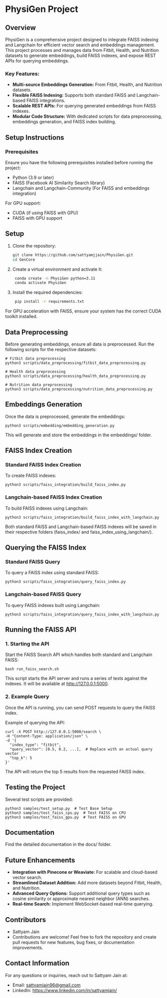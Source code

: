 # PhysiGen Project

## Overview
PhysiGen is a comprehensive project designed to integrate FAISS indexing and Langchain for efficient vector search and embeddings management. This project processes and manages data from Fitbit, Health, and Nutrition datasets to generate embeddings, build FAISS indexes, and expose REST APIs for querying embeddings.

### Key Features:

- **Multi-source Embeddings Generation:** From Fitbit, Health, and Nutrition datasets.
- **Flexible FAISS Indexing:** Supports both standard FAISS and Langchain-based FAISS integrations.
- **Scalable REST APIs:** For querying generated embeddings from FAISS indexes.
- **Modular Code Structure:** With dedicated scripts for data preprocessing, embeddings generation, and FAISS index building.


## Setup Instructions

### Prerequisites
Ensure you have the following prerequisites installed before running the project:

- Python (3.9 or later)
- FAISS (Facebook AI Similarity Search library)
- Langchain and Langchain-Community (For FAISS and embeddings integration)

For GPU support:

- CUDA (if using FAISS with GPU)
- FAISS with GPU support


## Setup

1. Clone the repository:

   ```bash
   git clone https://github.com/sattyamjjain/PhysiGen.git
   cd GenCore

2. Create a virtual environment and activate it:

   ```bash
    conda create -n PhysiGen python=3.11
    conda activate PhysiGen

3. Install the required dependencies:

   ```bash
    pip install -r requirements.txt

For GPU acceleration with FAISS, ensure your system has the correct CUDA toolkit installed.

## Data Preprocessing

Before generating embeddings, ensure all data is preprocessed. Run the following scripts for the respective datasets:

    # Fitbit data preprocessing
    python3 scripts/data_preprocessing/fitbit_data_preprocessing.py
    
    # Health data preprocessing
    python3 scripts/data_preprocessing/health_data_preprocessing.py
    
    # Nutrition data preprocessing
    python3 scripts/data_preprocessing/nutrition_data_preprocessing.py


## Embeddings Generation

Once the data is preprocessed, generate the embeddings:

    python3 scripts/embedding/embedding_generation.py

This will generate and store the embeddings in the embeddings/ folder.

## FAISS Index Creation

### Standard FAISS Index Creation

To create FAISS indexes:

    python3 scripts/faiss_integration/build_faiss_index.py

### Langchain-based FAISS Index Creation

To build FAISS indexes using Langchain:

    python3 scripts/faiss_integration/build_faiss_index_with_langchain.py

Both standard FAISS and Langchain-based FAISS indexes will be saved in their respective folders (faiss_index/ and faiss_index_using_langchain/).

## Querying the FAISS Index

### Standard FAISS Query

To query a FAISS index using standard FAISS:

    python3 scripts/faiss_integration/query_faiss_index.py

### Langchain-based FAISS Query

To query FAISS indexes built using Langchain:

    python3 scripts/faiss_integration/query_faiss_index_with_langchain.py

## Running the FAISS API

### 1. Starting the API

Start the FAISS Search API which handles both standard and Langchain FAISS:

    bash run_faiss_search.sh

This script starts the API server and runs a series of tests against the indexes. It will be available at http://127.0.0.1:5000.

### 2. Example Query

Once the API is running, you can send POST requests to query the FAISS index.

Example of querying the API:


    curl -X POST http://127.0.0.1:5000/search \
    -H "Content-Type: application/json" \
    -d '{
      "index_type": "fitbit",
      "query_vector": [0.5, 0.2, ...],  # Replace with an actual query vector
      "top_k": 5
    }'

The API will return the top 5 results from the requested FAISS index.

## Testing the Project

Several test scripts are provided:

    python3 samples/test_setup.py  # Test Base Setup
    python3 samples/test_faiss_cpu.py  # Test FAISS on CPU
    python3 samples/test_faiss_gpu.py  # Test FAISS on GPU

## Documentation

Find the detailed documentation in the docs/ folder.

## Future Enhancements

- **Integration with Pinecone or Weaviate:** For scalable and cloud-based vector search.
- **Streamlined Dataset Addition:** Add more datasets beyond Fitbit, Health, and Nutrition.
- **Advanced Query Options:** Support additional query types such as cosine similarity or approximate nearest neighbor (ANN) searches.
- **Real-time Search:** Implement WebSocket-based real-time querying.

## Contributors

- Sattyam Jain
- Contributions are welcome! Feel free to fork the repository and create pull requests for new features, bug fixes, or documentation improvements.

## Contact Information

For any questions or inquiries, reach out to Sattyam Jain at:

- Email: sattyamjain96@gmail.com
- LinkedIn: https://www.linkedin.com/in/sattyamjain/